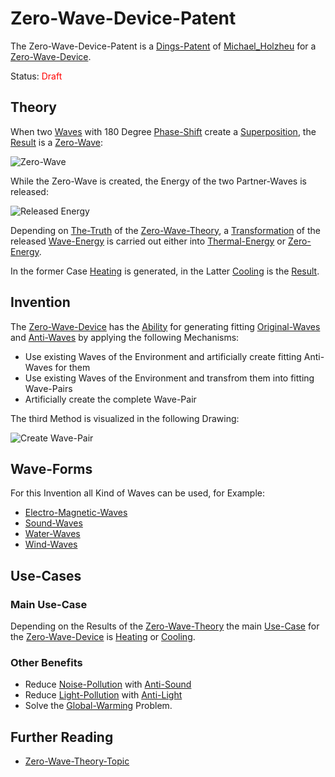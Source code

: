 # Zero-Wave-Device-Patent <a id="1000"/>

The Zero-Wave-Device-Patent is a [Dings-Patent](300000030.md) of [Michael_Holzheu](0.md) for a [Zero-Wave-Device](20000021.md).

Status: <font color="red">Draft</font>

## Theory <a id="1100"/>

When two [Waves](60156.md) with 180 Degree [Phase-Shift](10000079.md) create a [Superposition](10000065.md), the [Result](60033.md) is a [Zero-Wave](10000061.md):

![Zero-Wave](400000130.png)

While the Zero-Wave is created, the Energy of the two Partner-Waves is released:

![Released Energy](400000132.png)

Depending on [The-Truth](600140.md) of the [Zero-Wave-Theory](301000002.md), a [Transformation](600164.md) of the released [Wave-Energy](10000080.md) is carried out either into [Thermal-Energy](10000070.md) or [Zero-Energy](10000071.md).

In the former Case [Heating](10000072.md) is generated, in the Latter [Cooling](10000073.md) is the [Result](60033.md).

## Invention <a id="1200"/>

The [Zero-Wave-Device](20000021.md) has the [Ability](600103.md) for generating fitting [Original-Waves](10000082.md) and [Anti-Waves](10000081.md) by applying the following Mechanisms:

- Use existing Waves of the Environment and artificially create fitting Anti-Waves for them
- Use existing Waves of the Environment and transfrom them into fitting Wave-Pairs
- Artificially create the complete Wave-Pair

The third Method is visualized in the following Drawing:

![Create Wave-Pair](400000131.png)

## Wave-Forms <a id="1300"/>

For this Invention all Kind of Waves can be used, for Example:

- [Electro-Magnetic-Waves](10000012.md)
- [Sound-Waves](40200001.md)
- [Water-Waves](10000084.md)
- [Wind-Waves](10000083.md)

## Use-Cases <a id="1400"/>

### Main Use-Case <a id="1410"/>

Depending on the Results of the [Zero-Wave-Theory](301000002.md) the main [Use-Case](600163.md) for the [Zero-Wave-Device](20000021.md) is [Heating](10000072.md) or [Cooling](10000073.md).

### Other Benefits <a id="1420"/>

- Reduce [Noise-Pollution](290000001.md) with [Anti-Sound](10000066.md)
- Reduce [Light-Pollution](290000003.md) with [Anti-Light](10000087.md)
- Solve the [Global-Warming](290000002.md) Problem.

## Further Reading <a id="1500"/>

- [Zero-Wave-Theory-Topic](1971093000.md)

